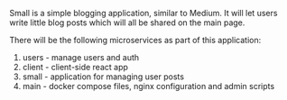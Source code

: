 Small is a simple blogging application, similar to Medium. It will let users write little blog posts which will all be shared on the main page.

There will be the following microservices as part of this application:


1. users - manage users and auth
2. client - client-side react app
3. small - application for managing user posts
4. main - docker compose files, nginx configuration and admin scripts
